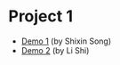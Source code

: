 # Project 1

+ [Demo 1](/demo/p1teamta/) (by Shixin Song)
+ [Demo 2](/demo/p1teamta-new/) (by Li Shi)

